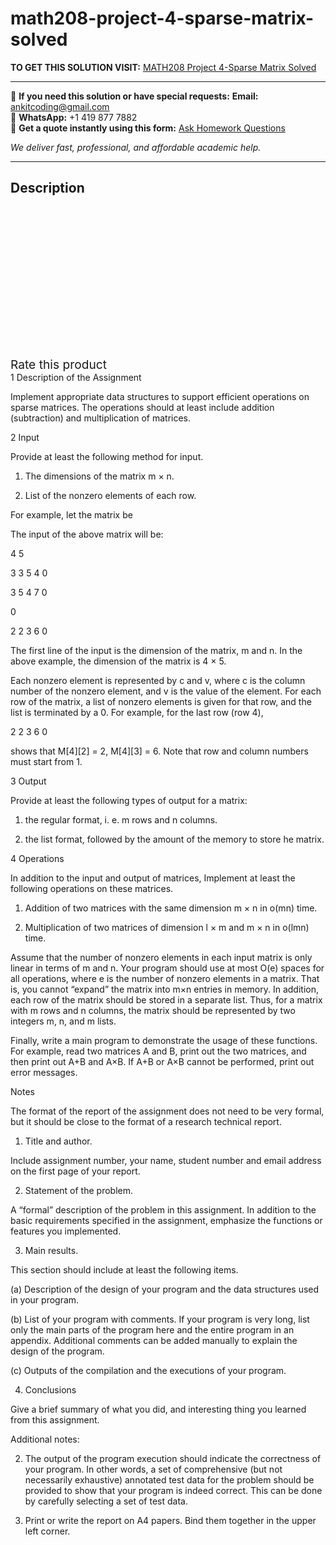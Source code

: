 # math208-project-4-sparse-matrix-solved
**TO GET THIS SOLUTION VISIT:** [MATH208 Project 4-Sparse Matrix Solved](https://www.ankitcodinghub.com/product/math208-programming-assignment-iv-sparse-matrix-solved/)


---

📩 **If you need this solution or have special requests:** **Email:** ankitcoding@gmail.com  
📱 **WhatsApp:** +1 419 877 7882  
📄 **Get a quote instantly using this form:** [Ask Homework Questions](https://www.ankitcodinghub.com/services/ask-homework-questions/)

*We deliver fast, professional, and affordable academic help.*

---

<h2>Description</h2>



<div class="kk-star-ratings kksr-auto kksr-align-center kksr-valign-top" data-payload="{&quot;align&quot;:&quot;center&quot;,&quot;id&quot;:&quot;133215&quot;,&quot;slug&quot;:&quot;default&quot;,&quot;valign&quot;:&quot;top&quot;,&quot;ignore&quot;:&quot;&quot;,&quot;reference&quot;:&quot;auto&quot;,&quot;class&quot;:&quot;&quot;,&quot;count&quot;:&quot;0&quot;,&quot;legendonly&quot;:&quot;&quot;,&quot;readonly&quot;:&quot;&quot;,&quot;score&quot;:&quot;0&quot;,&quot;starsonly&quot;:&quot;&quot;,&quot;best&quot;:&quot;5&quot;,&quot;gap&quot;:&quot;4&quot;,&quot;greet&quot;:&quot;Rate this product&quot;,&quot;legend&quot;:&quot;0\/5 - (0 votes)&quot;,&quot;size&quot;:&quot;24&quot;,&quot;title&quot;:&quot;MATH208 Project 4-Sparse Matrix Solved&quot;,&quot;width&quot;:&quot;0&quot;,&quot;_legend&quot;:&quot;{score}\/{best} - ({count} {votes})&quot;,&quot;font_factor&quot;:&quot;1.25&quot;}">

<div class="kksr-stars">

<div class="kksr-stars-inactive">
            <div class="kksr-star" data-star="1" style="padding-right: 4px">


<div class="kksr-icon" style="width: 24px; height: 24px;"></div>
        </div>
            <div class="kksr-star" data-star="2" style="padding-right: 4px">


<div class="kksr-icon" style="width: 24px; height: 24px;"></div>
        </div>
            <div class="kksr-star" data-star="3" style="padding-right: 4px">


<div class="kksr-icon" style="width: 24px; height: 24px;"></div>
        </div>
            <div class="kksr-star" data-star="4" style="padding-right: 4px">


<div class="kksr-icon" style="width: 24px; height: 24px;"></div>
        </div>
            <div class="kksr-star" data-star="5" style="padding-right: 4px">


<div class="kksr-icon" style="width: 24px; height: 24px;"></div>
        </div>
    </div>

<div class="kksr-stars-active" style="width: 0px;">
            <div class="kksr-star" style="padding-right: 4px">


<div class="kksr-icon" style="width: 24px; height: 24px;"></div>
        </div>
            <div class="kksr-star" style="padding-right: 4px">


<div class="kksr-icon" style="width: 24px; height: 24px;"></div>
        </div>
            <div class="kksr-star" style="padding-right: 4px">


<div class="kksr-icon" style="width: 24px; height: 24px;"></div>
        </div>
            <div class="kksr-star" style="padding-right: 4px">


<div class="kksr-icon" style="width: 24px; height: 24px;"></div>
        </div>
            <div class="kksr-star" style="padding-right: 4px">


<div class="kksr-icon" style="width: 24px; height: 24px;"></div>
        </div>
    </div>
</div>


<div class="kksr-legend" style="font-size: 19.2px;">
            <span class="kksr-muted">Rate this product</span>
    </div>
    </div>
1 Description of the Assignment

Implement appropriate data structures to support efficient operations on sparse matrices. The operations should at least include addition (subtraction) and multiplication of matrices.

2 Input

Provide at least the following method for input.

1. The dimensions of the matrix m × n.

2. List of the nonzero elements of each row.

For example, let the matrix be

The input of the above matrix will be:

4 5

3 3 5 4 0

3 5 4 7 0

0

2 2 3 6 0

The first line of the input is the dimension of the matrix, m and n. In the above example, the dimension of the matrix is 4 × 5.

Each nonzero element is represented by c and v, where c is the column number of the nonzero element, and v is the value of the element. For each row of the matrix, a list of nonzero elements is given for that row, and the list is terminated by a 0. For example, for the last row (row 4),

2 2 3 6 0

shows that M[4][2] = 2, M[4][3] = 6. Note that row and column numbers must start from 1.

3 Output

Provide at least the following types of output for a matrix:

1. the regular format, i. e. m rows and n columns.

2. the list format, followed by the amount of the memory to store he matrix.

4 Operations

In addition to the input and output of matrices, Implement at least the following operations on these matrices.

1. Addition of two matrices with the same dimension m × n in o(mn) time.

2. Multiplication of two matrices of dimension l × m and m × n in o(lmn) time.

Assume that the number of nonzero elements in each input matrix is only linear in terms of m and n. Your program should use at most O(e) spaces for all operations, where e is the number of nonzero elements in a matrix. That is, you cannot “expand” the matrix into m×n entries in memory. In addition, each row of the matrix should be stored in a separate list. Thus, for a matrix with m rows and n columns, the matrix should be represented by two integers m, n, and m lists.

Finally, write a main program to demonstrate the usage of these functions. For example, read two matrices A and B, print out the two matrices, and then print out A+B and A×B. If A+B or A×B cannot be performed, print out error messages.

Notes

The format of the report of the assignment does not need to be very formal, but it should be close to the format of a research technical report.

1. Title and author.

Include assignment number, your name, student number and email address on the first page of your report.

2. Statement of the problem.

A “formal” description of the problem in this assignment. In addition to the basic requirements specified in the assignment, emphasize the functions or features you implemented.

3. Main results.

This section should include at least the following items.

(a) Description of the design of your program and the data structures used in your program.

(b) List of your program with comments. If your program is very long, list only the main parts of the program here and the entire program in an appendix. Additional comments can be added manually to explain the design of the program.

(c) Outputs of the compilation and the executions of your program.

4. Conclusions

Give a brief summary of what you did, and interesting thing you learned from this assignment.

Additional notes:

2. The output of the program execution should indicate the correctness of your program. In other words, a set of comprehensive (but not necessarily exhaustive) annotated test data for the problem should be provided to show that your program is indeed correct. This can be done by carefully selecting a set of test data.

3. Print or write the report on A4 papers. Bind them together in the upper left corner.
